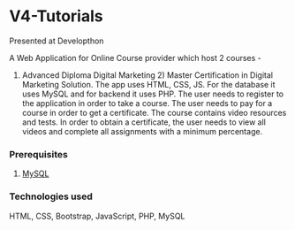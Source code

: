 # V4-Tutorials

Presented at Developthon

A Web Application for Online Course provider which host 2 courses -
1) Advanced Diploma Digital Marketing 2) Master Certification in Digital Marketing Solution.
The app uses HTML, CSS, JS. For the database it uses MySQL and for backend it uses PHP.
The user needs to register to the application in order to take a course. The user needs to pay for a course in order to get a certificate. The course contains video resources and tests. In order to obtain a certificate, the user needs to view all videos and complete all assignments with a minimum percentage.

### Prerequisites

1. [MySQL](https://www.mysql.com/downloads/)

### Technologies used

HTML, CSS, Bootstrap, JavaScript, PHP, MySQL